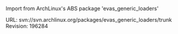 Import from ArchLinux's ABS package 'evas_generic_loaders'

URL: svn://svn.archlinux.org/packages/evas_generic_loaders/trunk
Revision: 196284
